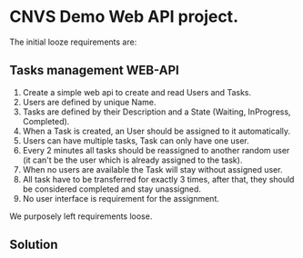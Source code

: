# CNVS Demo Web API project.

The initial looze requirements are:

## Tasks management WEB-API

1. Create a simple web api to create and read Users and Tasks.
2. Users are defined by unique Name.
3. Tasks are defined by their Description and a State (Waiting, InProgress, Completed).
4. When a Task is created, an User should be assigned to it automatically.
5. Users can have multiple tasks, Task can only have one user.
6. Every 2 minutes all tasks should be reassigned to another random user (it can't be the user which is already assigned to the task).
7. When no users are available the Task will stay without assigned user.
8. All task have to be transferred for exactly 3 times, after that, they should be considered completed and stay unassigned.
9. No user interface is requirement for the assignment.

We purposely left requirements loose.

## Solution

